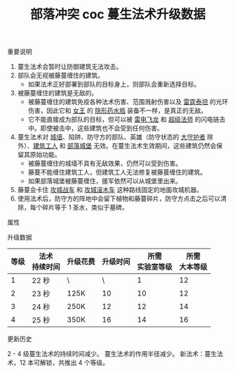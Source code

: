 ﻿---
title: "部落冲突 coc 蔓生法术升级数据"
navTitle: "蔓生法术"
shownTitle: "蔓生法术"
description: "将附近的建筑困在坚固的根蔓中，阻止防御建筑攻击。部队会无视被困建筑。"
module: upgrade-home
imgFolder: home_tech/0185
wiki: https://clashofclans.fandom.com/wiki/Overgrowth_Spell
canonical: /upgrade/0185-Overgrowth-Spell
---

<UnitInfo :folder="$frontmatter.imgFolder" imgSrc="Overgrowth_Spell.png" :imgAlt="$frontmatter.navTitle" :description="$frontmatter.description" :isSmallImg="true" />

<SmallTitle>重要说明</SmallTitle>

1. 蔓生法术会暂时让防御建筑无法攻击。
2. 部队会无视被藤蔓缠住的建筑。
   - 如果法术正好部署到部队的目标身上，则部队会重新选择目标。
3. 被藤蔓缠住的建筑是无敌的。
   - 被藤蔓缠住的建筑免疫各种法术伤害、范围溅射伤害以及 [雷霆泰坦](/upgrade/000f-Electro-Titan) 的光环伤害，因此它和 [女王](/upgrade/0201-Archer-Queen) 的 [隐形药水瓶](/upgrade/0741-Invisibility-Vial) 装备不一样，是真正的无敌。
   - 它不能直接成为部队的目标，但可以被 [雷电飞龙](/upgrade/000c-Electro-Dragon) 和 [超级法师](/upgrade/0609-Super-Wizard) 的闪电链击中。即使被击中，这些建筑也不会受到任何伤害。
4. 蔓生法术对 [城墙](/upgrade/0300-Walls)、陷阱、防守方的部队、英雄（防守状态的 [大守护者](/upgrade/0202-Grand-Warden) 除外）、[建筑工人](/upgrade/0500-Builders-Hut)
   和 [部落城堡](/upgrade/0407-Clan-Castle) 无效。在蔓生法术生效期间，这些建筑仍然会保留其原始功能。
   - 被藤蔓缠住的城墙不具有无敌效果，仍然可以受到伤害。
   - 藤蔓不能缠住建筑工人，但建筑工人无法修复被藤蔓缠住的建筑。
   - 如果部落城堡被藤蔓缠住，援军依然可以从城堡里出来。
5. 藤蔓会卡住 [攻城战车](/upgrade/0240-Wall-Wrecker) 和 [攻城滚木车](/upgrade/0244-Log-Launcher) 这种路线固定的地面攻城机器。
6. 使用法术后，防守方的阵地中会留下植物和藤蔓碎片，防守方点击之后可以清除，每个碎片等于 1 圣水，类似于墓碑。

<SmallTitle>属性</SmallTitle>

<UnitProperties>
    <UnitProperty pKey="作用半径" pValue="6 格" />
    <UnitProperty pKey="作用类型" pValue="在范围内生成藤蔓" />
    <UnitProperty pKey="占用的法术空间" pValue="2" />
    <UnitProperty pKey="所需暗黑法术工厂等级" pValue="6" />
    <UnitProperty pKey="所需大本等级" pValue="12" />
    <UnitProperty pKey="法术配置时间" pValue="360" :isTrainingTime="true" />
</UnitProperties>

<SmallTitle>升级数据</SmallTitle>

<script setup>
const tableExtraInfo = [
    {
        "column": 2,
        "type": "cost",
        "gpClass": "research",
        "icon": "Dark_Elixir"
    },
    {
        "column": 3,
        "type": "time",
        "gpClass": "research"
    }
];
</script>

<UnitTable :tableExtraInfo="tableExtraInfo">

| 等级 |法术<br>持续时间| 升级花费 | 升级时间 |所需<br>实验室等级|所需<br>大本等级|
| ---- |      ---      |   ---   |  ----   |       ----      |      ----     |
|   1  |     22 秒     |    \    |    \    |         1       |       12      |
|   2  |     23 秒     |   125K  |   10    |        10       |       12      |
|   3  |     24 秒     |   250K  |   12    |        12       |       14      |
|   4  |     25 秒     |   350K  |   16    |        14       |       16      |
</UnitTable>

<SmallTitle>更新历史</SmallTitle>

<Timeline>
    <TimelineItem date="2024/09/09">
        <TimelineRow>2 - 4 级蔓生法术的持续时间减少。</TimelineRow>
        <TimelineRow>蔓生法术的作用半径减少。</TimelineRow>
    </TimelineItem>
    <TimelineItem date="2024/02/27">
        <TimelineRow>新法术：蔓生法术，12 本可解锁，共推出 4 个等级。</TimelineRow>
    </TimelineItem>
    <TimelineItem :historyBottom="true" />
</Timeline>